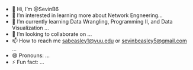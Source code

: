 - 👋 Hi, I’m @SevinB6
- 👀 I’m interested in learning more about Network Engneering...
- 🌱 I’m currently learning Data Wrangling, Programming II, and Data Visualization ...
- 💞️ I’m looking to collaborate on ...
- 📫 How to reach me sabeasley1@vuu.edu or sevinbeasley5@gmail.com ...
- 😄 Pronouns: ...
- ⚡ Fun fact: ...

<!---
SevinB6/SevinB6 is a ✨ special ✨ repository because its `README.md` (this file) appears on your GitHub profile.
You can click the Preview link to take a look at your changes.
--->
